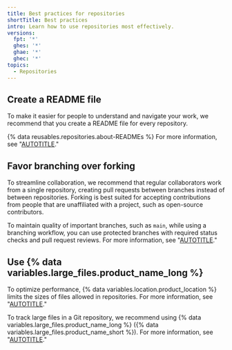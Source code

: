 ```yaml
---
title: Best practices for repositories
shortTitle: Best practices
intro: Learn how to use repositories most effectively.
versions:
  fpt: '*'
  ghes: '*'
  ghae: '*'
  ghec: '*'
topics:
  - Repositories
---
```


## Create a README file

To make it easier for people to understand and navigate your work, we recommend that you create a README file for every repository.

{% data reusables.repositories.about-READMEs %} For more information, see "[AUTOTITLE](/repositories/managing-your-repositorys-settings-and-features/customizing-your-repository/about-readmes)."

## Favor branching over forking

To streamline collaboration, we recommend that regular collaborators work from a single repository, creating pull requests between branches instead of between repositories. Forking is best suited for accepting contributions from people that are unaffiliated with a project, such as open-source contributors.

To maintain quality of important branches, such as `main`, while using a branching workflow, you can use protected branches with required status checks and pull request reviews. For more information, see "[AUTOTITLE](/repositories/configuring-branches-and-merges-in-your-repository/managing-protected-branches/about-protected-branches)."

## Use {% data variables.large_files.product_name_long %}

To optimize performance, {% data variables.location.product_location %} limits the sizes of files allowed in repositories. For more information, see "[AUTOTITLE](/repositories/working-with-files/managing-large-files/about-large-files-on-github)."

To track large files in a Git repository, we recommend using {% data variables.large_files.product_name_long %} ({% data variables.large_files.product_name_short %}). For more information, see "[AUTOTITLE](/repositories/working-with-files/managing-large-files/about-git-large-file-storage)."
